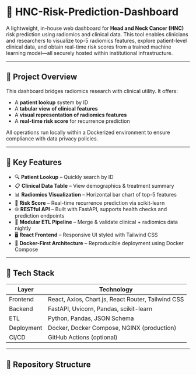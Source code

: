 # 🧠 HNC-Risk-Prediction-Dashboard

A lightweight, in-house web dashboard for **Head and Neck Cancer (HNC)** risk prediction using radiomics and clinical data. This tool enables clinicians and researchers to visualize top-5 radiomics features, explore patient-level clinical data, and obtain real-time risk scores from a trained machine learning model—all securely hosted within institutional infrastructure.

---

## 📌 Project Overview

This dashboard bridges radiomics research with clinical utility. It offers:

- A **patient lookup** system by ID
- A **tabular view of clinical features**
- A **visual representation of radiomics features**
- A **real-time risk score** for recurrence prediction

All operations run locally within a Dockerized environment to ensure compliance with data privacy policies.

---

## 🚀 Key Features

- 🔍 **Patient Lookup** – Quickly search by ID
- 📋 **Clinical Data Table** – View demographics & treatment summary
- 📊 **Radiomics Visualization** – Horizontal bar chart of top-5 features
- 🧠 **Risk Score** – Real-time recurrence prediction via scikit-learn
- 🌐 **RESTful API** – Built with FastAPI, supports health checks and prediction endpoints
- 🧪 **Modular ETL Pipeline** – Merge & validate clinical + radiomics data nightly
- 🖥️ **React Frontend** – Responsive UI styled with Tailwind CSS
- 🐳 **Docker-First Architecture** – Reproducible deployment using Docker Compose

---

## 🧱 Tech Stack

| Layer      | Technology              |
|------------|--------------------------|
| Frontend   | React, Axios, Chart.js, React Router, Tailwind CSS |
| Backend    | FastAPI, Uvicorn, Pandas, scikit-learn |
| ETL        | Python, Pandas, JSON Schema |
| Deployment | Docker, Docker Compose, NGINX (production) |
| CI/CD      | GitHub Actions (optional) |

---

## 📁 Repository Structure

